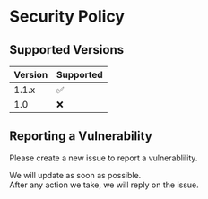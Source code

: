 # Security Policy

## Supported Versions

| Version | Supported          |
| ------- | ------------------ |
| 1.1.x  | :white_check_mark: |
| 1.0     | :x:                |

## Reporting a Vulnerability

Please create a new issue to report a vulnerablility.

We will update as soon as possible.  
After any action we take, we will reply on the issue.
